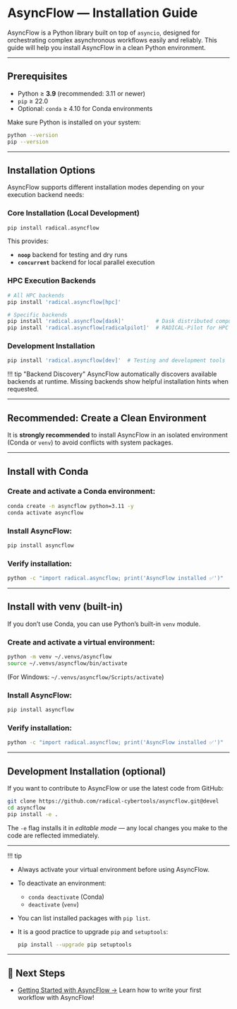 # AsyncFlow — Installation Guide

AsyncFlow is a Python library built on top of `asyncio`, designed for orchestrating complex asynchronous workflows easily and reliably.
This guide will help you install AsyncFlow in a clean Python environment.

---

## Prerequisites

* Python ≥ **3.9** (recommended: 3.11 or newer)
* `pip` ≥ 22.0
* Optional: `conda` ≥ 4.10 for Conda environments

Make sure Python is installed on your system:

```bash
python --version
pip --version
```

---

## Installation Options

AsyncFlow supports different installation modes depending on your execution backend needs:

### Core Installation (Local Development)
```bash
pip install radical.asyncflow
```

This provides:
- **`noop`** backend for testing and dry runs
- **`concurrent`** backend for local parallel execution

### HPC Execution Backends
```bash
# All HPC backends
pip install 'radical.asyncflow[hpc]'

# Specific backends
pip install 'radical.asyncflow[dask]'          # Dask distributed computing
pip install 'radical.asyncflow[radicalpilot]'  # RADICAL-Pilot for HPC
```

### Development Installation
```bash
pip install 'radical.asyncflow[dev]'  # Testing and development tools
```

!!! tip "Backend Discovery"
    AsyncFlow automatically discovers available backends at runtime. Missing backends show helpful installation hints when requested.

---

## Recommended: Create a Clean Environment

It is **strongly recommended** to install AsyncFlow in an isolated environment (Conda or `venv`) to avoid conflicts with system packages.

---

## Install with **Conda**

### Create and activate a Conda environment:

```bash
conda create -n asyncflow python=3.11 -y
conda activate asyncflow
```

### Install AsyncFlow:

```bash
pip install asyncflow
```

### Verify installation:

```bash
python -c "import radical.asyncflow; print('AsyncFlow installed ✅')"
```

---

## Install with **venv** (built-in)

If you don’t use Conda, you can use Python’s built-in `venv` module.

### Create and activate a virtual environment:

```bash
python -m venv ~/.venvs/asyncflow
source ~/.venvs/asyncflow/bin/activate
```

(For Windows: `~/.venvs/asyncflow/Scripts/activate`)

### Install AsyncFlow:

```bash
pip install asyncflow
```

### Verify installation:

```bash
python -c "import radical.asyncflow; print('AsyncFlow installed ✅')"
```

---

## Development Installation (optional)

If you want to contribute to AsyncFlow or use the latest code from GitHub:

```bash
git clone https://github.com/radical-cybertools/asyncflow.git@devel
cd asyncflow
pip install -e .
```

The `-e` flag installs it in *editable mode* — any local changes you make to the code are reflected immediately.

---

!!! tip

* Always activate your virtual environment before using AsyncFlow.
* To deactivate an environment:

  * `conda deactivate` (Conda)
  * `deactivate` (`venv`)
* You can list installed packages with `pip list`.
* It is a good practice to upgrade `pip` and `setuptools`:

  ```bash
  pip install --upgrade pip setuptools
  ```

---

## 🚀 Next Steps

* [Getting Started with AsyncFlow →](basic.md)
  Learn how to write your first workflow with AsyncFlow!
